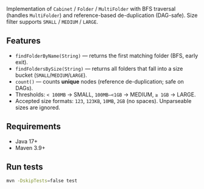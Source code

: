 Implementation of `Cabinet` / `Folder` / `MultiFolder` with BFS traversal (handles `MultiFolder`) and
reference-based de-duplication (DAG-safe). Size filter supports `SMALL` / `MEDIUM` / `LARGE`.

## Features
- `findFolderByName(String)` — returns the first matching folder (BFS, early exit).
- `findFoldersBySize(String)` — returns all folders that fall into a size bucket (`SMALL`/`MEDIUM`/`LARGE`).
- `count()` — counts **unique** nodes (reference de-duplication; safe on DAGs).
- Thresholds: `< 100MB` → SMALL, `100MB–<1GB` → MEDIUM, `≥ 1GB` → LARGE.
- Accepted size formats: `123`, `123KB`, `10MB`, `2GB` (no spaces). Unparseable sizes are ignored.

## Requirements
- Java 17+
- Maven 3.9+

## Run tests
```bash
mvn -DskipTests=false test